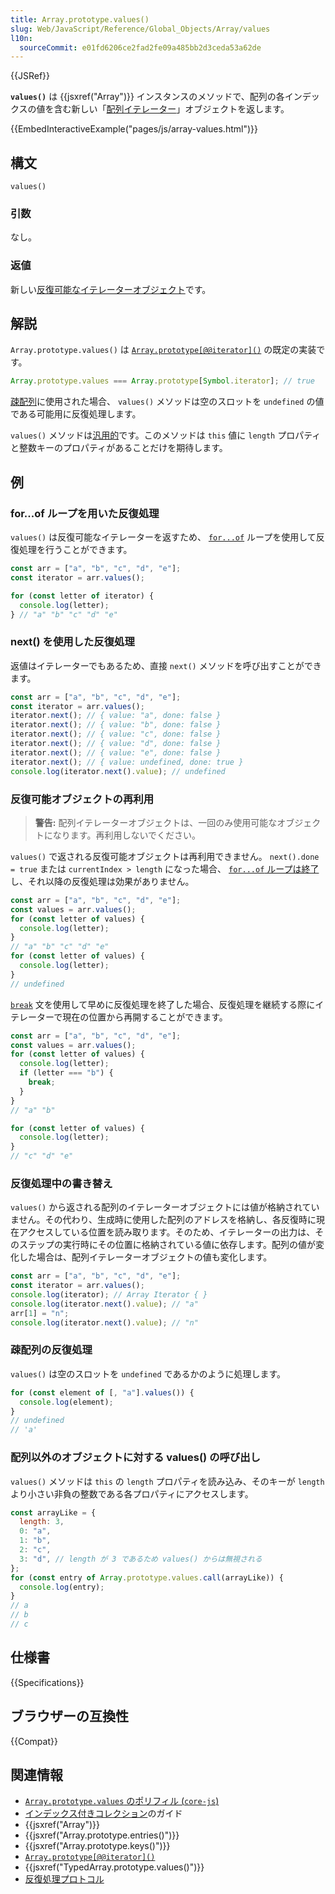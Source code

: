 ```yaml
---
title: Array.prototype.values()
slug: Web/JavaScript/Reference/Global_Objects/Array/values
l10n:
  sourceCommit: e01fd6206ce2fad2fe09a485bb2d3ceda53a62de
---
```


{{JSRef}}

**`values()`** は {{jsxref("Array")}} インスタンスのメソッドで、配列の各インデックスの値を含む新しい「[配列イテレーター](/ja/docs/Web/JavaScript/Reference/Iteration_protocols#イテレータープロトコル)」オブジェクトを返します。

{{EmbedInteractiveExample("pages/js/array-values.html")}}

## 構文

```js-nolint
values()
```

### 引数

なし。

### 返値

新しい[反復可能なイテレーターオブジェクト](/ja/docs/Web/JavaScript/Reference/Global_Objects/Iterator)です。

## 解説

`Array.prototype.values()` は [`Array.prototype[@@iterator]()`](/ja/docs/Web/JavaScript/Reference/Global_Objects/Array/@@iterator) の既定の実装です。

```js
Array.prototype.values === Array.prototype[Symbol.iterator]; // true
```

[疎配列](/ja/docs/Web/JavaScript/Guide/Indexed_collections#sparse_arrays)に使用された場合、 `values()` メソッドは空のスロットを `undefined` の値である可能用に反復処理します。

`values()` メソッドは[汎用的](/ja/docs/Web/JavaScript/Reference/Global_Objects/Array#汎用的な配列メソッド)です。このメソッドは `this` 値に `length` プロパティと整数キーのプロパティがあることだけを期待します。

## 例

### for...of ループを用いた反復処理

`values()` は反復可能なイテレーターを返すため、 [`for...of`](/ja/docs/Web/JavaScript/Reference/Statements/for...of) ループを使用して反復処理を行うことができます。

```js
const arr = ["a", "b", "c", "d", "e"];
const iterator = arr.values();

for (const letter of iterator) {
  console.log(letter);
} // "a" "b" "c" "d" "e"
```

### next() を使用した反復処理

返値はイテレーターでもあるため、直接 `next()` メソッドを呼び出すことができます。

```js
const arr = ["a", "b", "c", "d", "e"];
const iterator = arr.values();
iterator.next(); // { value: "a", done: false }
iterator.next(); // { value: "b", done: false }
iterator.next(); // { value: "c", done: false }
iterator.next(); // { value: "d", done: false }
iterator.next(); // { value: "e", done: false }
iterator.next(); // { value: undefined, done: true }
console.log(iterator.next().value); // undefined
```

### 反復可能オブジェクトの再利用

> **警告:** 配列イテレーターオブジェクトは、一回のみ使用可能なオブジェクトになります。再利用しないでください。

`values()` で返される反復可能オブジェクトは再利用できません。 `next().done = true` または `currentIndex > length` になった場合、 [`for...of` ループは終了](/ja/docs/Web/JavaScript/Reference/Iteration_protocols#言語と反復処理プロトコルの対話)し、それ以降の反復処理は効果がありません。

```js
const arr = ["a", "b", "c", "d", "e"];
const values = arr.values();
for (const letter of values) {
  console.log(letter);
}
// "a" "b" "c" "d" "e"
for (const letter of values) {
  console.log(letter);
}
// undefined
```

[`break`](/ja/docs/Web/JavaScript/Reference/Statements/break) 文を使用して早めに反復処理を終了した場合、反復処理を継続する際にイテレーターで現在の位置から再開することができます。

```js
const arr = ["a", "b", "c", "d", "e"];
const values = arr.values();
for (const letter of values) {
  console.log(letter);
  if (letter === "b") {
    break;
  }
}
// "a" "b"

for (const letter of values) {
  console.log(letter);
}
// "c" "d" "e"
```

### 反復処理中の書き替え

`values()` から返される配列のイテレーターオブジェクトには値が格納されていません。その代わり、生成時に使用した配列のアドレスを格納し、各反復時に現在アクセスしている位置を読み取ります。そのため、イテレーターの出力は、そのステップの実行時にその位置に格納されている値に依存します。配列の値が変化した場合は、配列イテレーターオブジェクトの値も変化します。

```js
const arr = ["a", "b", "c", "d", "e"];
const iterator = arr.values();
console.log(iterator); // Array Iterator { }
console.log(iterator.next().value); // "a"
arr[1] = "n";
console.log(iterator.next().value); // "n"
```

### 疎配列の反復処理

`values()` は空のスロットを `undefined` であるかのように処理します。

```js
for (const element of [, "a"].values()) {
  console.log(element);
}
// undefined
// 'a'
```

### 配列以外のオブジェクトに対する values() の呼び出し

`values()` メソッドは `this` の `length` プロパティを読み込み、そのキーが `length` より小さい非負の整数である各プロパティにアクセスします。

```js
const arrayLike = {
  length: 3,
  0: "a",
  1: "b",
  2: "c",
  3: "d", // length が 3 であるため values() からは無視される
};
for (const entry of Array.prototype.values.call(arrayLike)) {
  console.log(entry);
}
// a
// b
// c
```

## 仕様書

{{Specifications}}

## ブラウザーの互換性

{{Compat}}

## 関連情報

- [`Array.prototype.values` のポリフィル (`core-js`)](https://github.com/zloirock/core-js#ecmascript-array)
- [インデックス付きコレクション](/ja/docs/Web/JavaScript/Guide/Indexed_collections)のガイド
- {{jsxref("Array")}}
- {{jsxref("Array.prototype.entries()")}}
- {{jsxref("Array.prototype.keys()")}}
- [`Array.prototype[@@iterator]()`](/ja/docs/Web/JavaScript/Reference/Global_Objects/Array/@@iterator)
- {{jsxref("TypedArray.prototype.values()")}}
- [反復処理プロトコル](/ja/docs/Web/JavaScript/Reference/Iteration_protocols)

